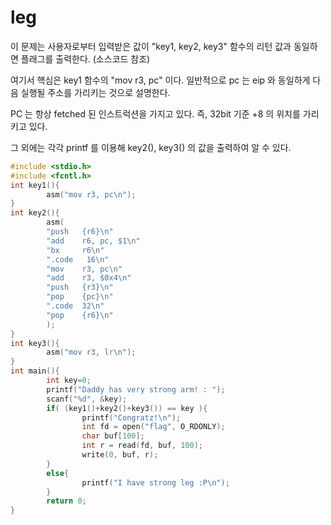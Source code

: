 # leg

이 문제는 사용자로부터 입력받은 값이 "key1, key2, key3" 함수의 리턴 값과 동일하면 플래그를 출력한다. (소스코드 참조)

여기서 핵심은 key1 함수의 "mov r3, pc" 이다. 일반적으로 pc 는 eip 와 동일하게 다음 실행될 주소를 가리키는 것으로 설명한다.

PC 는 항상 fetched 된 인스트럭션을 가지고 있다. 즉, 32bit 기준 +8 의 위치를 가리키고 있다.

그 외에는 각각 printf 를 이용해 key2(), key3() 의 값을 출력하여 알 수 있다.


```c
#include <stdio.h>
#include <fcntl.h>
int key1(){
        asm("mov r3, pc\n");
}
int key2(){
        asm(
        "push   {r6}\n"
        "add    r6, pc, $1\n"
        "bx     r6\n"
        ".code   16\n"
        "mov    r3, pc\n"
        "add    r3, $0x4\n"
        "push   {r3}\n"
        "pop    {pc}\n"
        ".code  32\n"
        "pop    {r6}\n"
        );
}
int key3(){
        asm("mov r3, lr\n");
}
int main(){
        int key=0;
        printf("Daddy has very strong arm! : ");
        scanf("%d", &key);
        if( (key1()+key2()+key3()) == key ){
                printf("Congratz!\n");
                int fd = open("flag", O_RDONLY);
                char buf[100];
                int r = read(fd, buf, 100);
                write(0, buf, r);
        }
        else{
                printf("I have strong leg :P\n");
        }
        return 0;
}
```